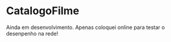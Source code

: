# CatalogoFilme
 Ainda em desenvolvimento. Apenas coloquei online para testar o desenpenho na rede!
